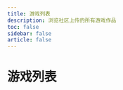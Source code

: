 ```yaml
---
title: 游戏列表
description: 浏览社区上传的所有游戏作品
toc: false
sidebar: false
article: false
---
```


# 游戏列表

<GameList />
